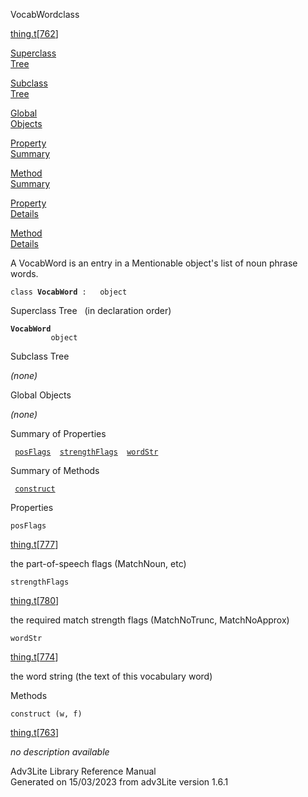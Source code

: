 ---
---
<span class="title">VocabWord</span><span class="type">class</span>

[thing.t](../file/thing.t.html)\[[762](../source/thing.t.html#762)\]

[Superclass  
Tree](#_SuperClassTree_)

[Subclass  
Tree](#_SubClassTree_)

[Global  
Objects](#_ObjectSummary_)

[Property  
Summary](#_PropSummary_)

[Method  
Summary](#_MethodSummary_)

[Property  
Details](#_Properties_)

[Method  
Details](#_Methods_)

<div class="fdesc">

A VocabWord is an entry in a Mentionable object's list of noun phrase
words.

`class `**`VocabWord`**` :   object`

</div>

<span id="_SuperClassTree_"></span>

<div class="mjhd">

<span class="hdln">Superclass Tree</span>   (in declaration order)

</div>

**`VocabWord`**  
`         object`  
<span id="_SubClassTree_"></span>

<div class="mjhd">

<span class="hdln">Subclass Tree</span>  

</div>

*(none)* <span id="_ObjectSummary_"></span>

<div class="mjhd">

<span class="hdln">Global Objects</span>  

</div>

*(none)* <span id="_PropSummary_"></span>

<div class="mjhd">

<span class="hdln">Summary of Properties</span>  

</div>

` `[`posFlags`](#posFlags)`  `[`strengthFlags`](#strengthFlags)`  `[`wordStr`](#wordStr)`  `

<span id="_MethodSummary_"></span>

<div class="mjhd">

<span class="hdln">Summary of Methods</span>  

</div>

` `[`construct`](#construct)`  `

<span id="_Properties_"></span>

<div class="mjhd">

<span class="hdln">Properties</span>  

</div>

<span id="posFlags"></span>

`posFlags`

[thing.t](../file/thing.t.html)\[[777](../source/thing.t.html#777)\]

<div class="desc">

the part-of-speech flags (MatchNoun, etc)

</div>

<span id="strengthFlags"></span>

`strengthFlags`

[thing.t](../file/thing.t.html)\[[780](../source/thing.t.html#780)\]

<div class="desc">

the required match strength flags (MatchNoTrunc, MatchNoApprox)

</div>

<span id="wordStr"></span>

`wordStr`

[thing.t](../file/thing.t.html)\[[774](../source/thing.t.html#774)\]

<div class="desc">

the word string (the text of this vocabulary word)

</div>

<span id="_Methods_"></span>

<div class="mjhd">

<span class="hdln">Methods</span>  

</div>

<span id="construct"></span>

`construct (w, f)`

[thing.t](../file/thing.t.html)\[[763](../source/thing.t.html#763)\]

<div class="desc">

*no description available*

</div>

<div class="ftr">

Adv3Lite Library Reference Manual  
Generated on 15/03/2023 from adv3Lite version 1.6.1

</div>
